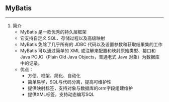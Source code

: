 ## MyBatis

---

1. 简介
    - MyBatis 是一款优秀的持久层框架
    - 它支持自定义 SQL、存储过程以及高级映射
    - MyBatis 免除了几乎所有的 JDBC 代码以及设置参数和获取结果集的工作
    - MyBatis 可以通过简单的 XML 或注解来配置和映射原始类型、接口和 Java POJO（Plain Old Java Objects，普通老式 Java 对象）为数据库中的记录。
    - 优点：
        - 方便、框架、简化、自动化
        - 简单易学，SQL与代码分离，提高可维护性
        - 提供映射标签，支持对象与数据库的orm字段组建维护
        - 提供XML标签，支持动态编写SQL
        